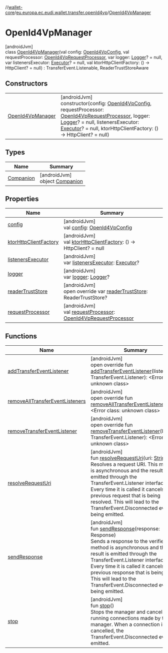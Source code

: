 //[wallet-core](../../../index.md)/[eu.europa.ec.eudi.wallet.transfer.openId4vp](../index.md)/[OpenId4VpManager](index.md)

# OpenId4VpManager

[androidJvm]\
class [OpenId4VpManager](index.md)(val config: [OpenId4VpConfig](../-open-id4-vp-config/index.md), val requestProcessor: [OpenId4VpRequestProcessor](../-open-id4-vp-request-processor/index.md), var logger: [Logger](../../eu.europa.ec.eudi.wallet.logging/-logger/index.md)? = null, var listenersExecutor: [Executor](https://developer.android.com/reference/kotlin/java/util/concurrent/Executor.html)? = null, val ktorHttpClientFactory: () -&gt; HttpClient? = null) : TransferEvent.Listenable, ReaderTrustStoreAware

## Constructors

| | |
|---|---|
| [OpenId4VpManager](-open-id4-vp-manager.md) | [androidJvm]<br>constructor(config: [OpenId4VpConfig](../-open-id4-vp-config/index.md), requestProcessor: [OpenId4VpRequestProcessor](../-open-id4-vp-request-processor/index.md), logger: [Logger](../../eu.europa.ec.eudi.wallet.logging/-logger/index.md)? = null, listenersExecutor: [Executor](https://developer.android.com/reference/kotlin/java/util/concurrent/Executor.html)? = null, ktorHttpClientFactory: () -&gt; HttpClient? = null) |

## Types

| Name | Summary |
|---|---|
| [Companion](-companion/index.md) | [androidJvm]<br>object [Companion](-companion/index.md) |

## Properties

| Name | Summary |
|---|---|
| [config](config.md) | [androidJvm]<br>val [config](config.md): [OpenId4VpConfig](../-open-id4-vp-config/index.md) |
| [ktorHttpClientFactory](ktor-http-client-factory.md) | [androidJvm]<br>val [ktorHttpClientFactory](ktor-http-client-factory.md): () -&gt; HttpClient? = null |
| [listenersExecutor](listeners-executor.md) | [androidJvm]<br>var [listenersExecutor](listeners-executor.md): [Executor](https://developer.android.com/reference/kotlin/java/util/concurrent/Executor.html)? |
| [logger](logger.md) | [androidJvm]<br>var [logger](logger.md): [Logger](../../eu.europa.ec.eudi.wallet.logging/-logger/index.md)? |
| [readerTrustStore](reader-trust-store.md) | [androidJvm]<br>open override var [readerTrustStore](reader-trust-store.md): ReaderTrustStore? |
| [requestProcessor](request-processor.md) | [androidJvm]<br>val [requestProcessor](request-processor.md): [OpenId4VpRequestProcessor](../-open-id4-vp-request-processor/index.md) |

## Functions

| Name | Summary |
|---|---|
| [addTransferEventListener](add-transfer-event-listener.md) | [androidJvm]<br>open override fun [addTransferEventListener](add-transfer-event-listener.md)(listener: TransferEvent.Listener): &lt;Error class: unknown class&gt; |
| [removeAllTransferEventListeners](remove-all-transfer-event-listeners.md) | [androidJvm]<br>open override fun [removeAllTransferEventListeners](remove-all-transfer-event-listeners.md)(): &lt;Error class: unknown class&gt; |
| [removeTransferEventListener](remove-transfer-event-listener.md) | [androidJvm]<br>open override fun [removeTransferEventListener](remove-transfer-event-listener.md)(listener: TransferEvent.Listener): &lt;Error class: unknown class&gt; |
| [resolveRequestUri](resolve-request-uri.md) | [androidJvm]<br>fun [resolveRequestUri](resolve-request-uri.md)(uri: [String](https://kotlinlang.org/api/latest/jvm/stdlib/kotlin-stdlib/kotlin/-string/index.html))<br>Resolves a request URI. This method is asynchronous and the result is emitted through the TransferEvent.Listener interface. Every time it is called it cancels any previous request that is being resolved. This will lead to the TransferEvent.Disconnected event being emitted. |
| [sendResponse](send-response.md) | [androidJvm]<br>fun [sendResponse](send-response.md)(response: Response)<br>Sends a response to the verifier. This method is asynchronous and the result is emitted through the TransferEvent.Listener interface. Every time it is called it cancels any previous response that is being sent. This will lead to the TransferEvent.Disconnected event being emitted. |
| [stop](stop.md) | [androidJvm]<br>fun [stop](stop.md)()<br>Stops the manager and cancels all running connections made by the manager. When a connection is cancelled, the TransferEvent.Disconnected event is emitted. |
